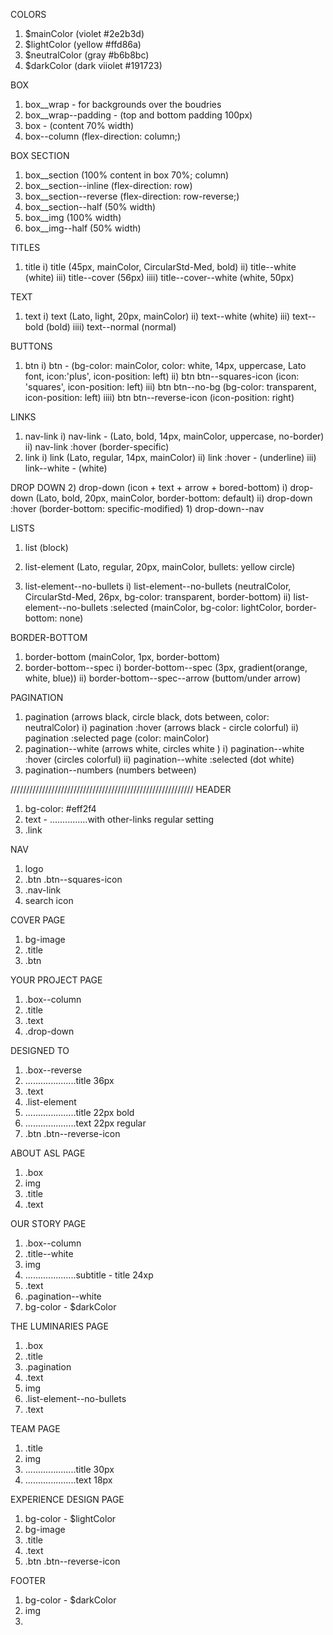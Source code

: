 COLORS
1) $mainColor (violet #2e2b3d)
2) $lightColor (yellow #ffd86a)
3) $neutralColor (gray #b6b8bc)
4) $darkColor (dark viiolet #191723)

BOX
1) box__wrap - for backgrounds over the boudries
2) box__wrap--padding - (top and bottom padding 100px)
3) box - (content 70% width)
4) box--column (flex-direction: column;)

BOX SECTION
1) box__section (100% content in box 70%; column)
2) box__section--inline (flex-direction: row)
3) box__section--reverse (flex-direction: row-reverse;)
4) box__section--half (50% width)
5) box__img (100% width)
6) box__img--half (50% width)

TITLES
1) title 
    i) title (45px, mainColor, CircularStd-Med, bold)
    ii) title--white (white)
    iii) title--cover (56px)
    iiii) title--cover--white (white, 50px)

TEXT
1) text 
    i) text (Lato, light, 20px, mainColor)
    ii) text--white (white)
    iii) text--bold (bold)
    iiii) text--normal (normal)

BUTTONS
1) btn 
    i) btn - (bg-color: mainColor, color: white, 14px, uppercase, Lato font, icon:'plus', icon-position: left)
    ii) btn btn--squares-icon (icon: 'squares', icon-position: left)
    iii) btn btn--no-bg (bg-color: transparent, icon-position: left)
    iiii) btn btn--reverse-icon (icon-position: right)

LINKS
1) nav-link
    i) nav-link - (Lato, bold, 14px, mainColor, uppercase, no-border)
    ii) nav-link :hover (border-specific)
2) link
    i) link (Lato, regular, 14px, mainColor)
    ii) link :hover - (underline)
    iii) link--white -  (white)

DROP DOWN
    2) drop-down (icon + text + arrow + bored-bottom)
        i) drop-down (Lato, bold, 20px, mainColor, border-bottom: default)
        ii) drop-down :hover (border-bottom: specific-modified)
    1) drop-down--nav

LISTS
1) list (block)

1) list-element (Lato, regular, 20px, mainColor, bullets: yellow circle)
2) list-element--no-bullets 
    i) list-element--no-bullets  (neutralColor, CircularStd-Med, 26px, bg-color: transparent, border-bottom)
    ii) list-element--no-bullets :selected (mainColor, bg-color: lightColor, border-bottom: none)

BORDER-BOTTOM
1) border-bottom (mainColor, 1px, border-bottom)
2) border-bottom--spec
    i) border-bottom--spec (3px, gradient(orange, white, blue))
    ii) border-bottom--spec--arrow (buttom/under arrow)

PAGINATION
1) pagination (arrows black, circle black, dots between, color: neutralColor)
    i) pagination :hover (arrows black - circle colorful)
    ii) pagination :selected page (color: mainColor)
2) pagination--white (arrows white, circles white )
    i) pagination--white :hover (circles colorful)
    ii) pagination--white :selected (dot white)
2) pagination--numbers (numbers between)


//////////////////////////////////////////////////////////
HEADER
1) bg-color: #eff2f4
2) text - ...............with other-links regular setting
3) .link

NAV
1) logo
2) .btn .btn--squares-icon
3) .nav-link
4) search icon

COVER PAGE
1) bg-image
2) .title
3) .btn

YOUR PROJECT PAGE
1) .box--column
2) .title
3) .text
4) .drop-down

DESIGNED TO
1) .box--reverse
2) ....................title 36px
3) .text
4) .list-element 
5) ....................title 22px bold
6) ....................text 22px regular
7) .btn .btn--reverse-icon

ABOUT ASL PAGE
1) .box
2) img
3) .title
4) .text

OUR STORY PAGE
1) .box--column
2) .title--white
3) img
4) ....................subtitle - title 24xp
5) .text
6) .pagination--white
7) bg-color - $darkColor

THE LUMINARIES PAGE
1) .box
2) .title 
3) .pagination
4) .text
5) img
6) .list-element--no-bullets 
7) .text

TEAM PAGE
1) .title 
2) img
3) ....................title 30px
4) ....................text 18px

EXPERIENCE DESIGN PAGE
1) bg-color - $lightColor
2) bg-image
3) .title 
4) .text
5) .btn .btn--reverse-icon

FOOTER
1) bg-color - $darkColor
2) img
3) 
